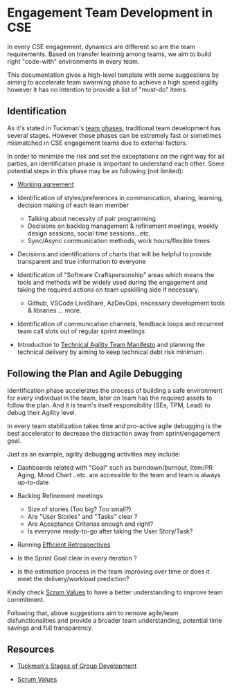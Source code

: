# Engagement Team Development in CSE

In every CSE engagement, dynamics are different so are the team requirements. Based on transfer learning among teams, we aim to build right "code-with" environments in every team.

This documentation gives a high-level template with some suggestions by aiming to accelerate team swarming phase to achieve a high speed agility however it has no intention to provide a list of "must-do" items.

## Identification

As it's stated in Tuckman's [team phases](https://en.wikipedia.org/wiki/Tuckman%27s_stages_of_group_development), traditional team development has several stages.
However those phases can be extremely fast or sometimes mismatched in CSE engagement teams due to external factors.

In order to minimize the risk and set the exceptations on the right way for all parties, an identification phase is important to understand each other.
Some potential steps in this phase may be as following (not limited):

- [Working agreement](../team-agreements/working-agreements/readme.md)

- Identification of styles/preferences in communication, sharing, learning, decision making of each team member
  
  - Talking about necessity of pair programming
  - Decisions on backlog management & refinement meetings, weekly design sessions, social time sessions...etc.
  - Sync/Async communication methods, work hours/flexible times

- Decisions and identifications of charts that will be helpful to provide transparent and true information to everyone

- Identification of "Software Craftspersonship" areas which means the tools and methods will be widely used during the engagement and taking the required actions on team upskilling side if necessary.

  - Github, VSCode LiveShare, AzDevOps, necessary development tools & libraries ... more.

- Identification of communication channels, feedback loops and recurrent team call slots out of regular sprint meetings

- Introduction to [Technical Agility Team Manifesto](../team-agreements/team-manifesto/readme.md) and planning the technical delivery by aiming to keep
technical debt risk minimum.

## Following the Plan and Agile Debugging

Identification phase accelerates the process of building a safe environment for every individual in the team, later on team has the required assets to follow the plan.
And it is team's itself responsibility (SEs, TPM, Lead) to debug their Agility level.

In every team stabilization takes time and pro-active agile debugging is the best accelerator to decrease the distraction away from sprint/engagement goal.

Just as an example, agility debugging activities may include:

- Dashboards related with "Goal" such as burndown/burnout, Item/PR Aging, Mood Chart ..etc. are accessible to the team and team is always up-to-date

- Backlog Refinement meetings
  - Size of stories (Too big? Too small?)
  - Are "User Stories" and "Tasks" clear ?
  - Are Acceptance Criterias enough and right?
  - Is everyone ready-to-go after taking the User Story/Task?

- Running [Efficient Retrospectives](../retrospectives/readme.md)

- Is the Sprint Goal clear in every iteration ?

- Is the estimation process in the team improving over time or does it meet the delivery/workload prediction?

Kindly check [Scrum Values](https://scrumguides.org/scrum-guide.html) to have a better understanding to improve team commitment.

Following that, above suggestions aim to remove agile/team disfunctionalities and provide a broader team understanding, potential time savings and full transparency.

## Resources

- [Tuckman's Stages of Group Development](https://en.wikipedia.org/wiki/Tuckman%27s_stages_of_group_development)

- [Scrum Values](https://scrumguides.org/scrum-guide.html)
